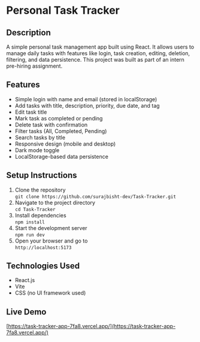 # Personal Task Tracker

## Description
A simple personal task management app built using React. It allows users to manage daily tasks with features like login, task creation, editing, deletion, filtering, and data persistence. This project was built as part of an intern pre-hiring assignment.

## Features
- Simple login with name and email (stored in localStorage)
- Add tasks with title, description, priority, due date, and tag
- Edit task title
- Mark task as completed or pending
- Delete task with confirmation
- Filter tasks (All, Completed, Pending)
- Search tasks by title
- Responsive design (mobile and desktop)
- Dark mode toggle
- LocalStorage-based data persistence

## Setup Instructions
1. Clone the repository  
   `git clone https://github.com/surajbisht-dev/Task-Tracker.git`
2. Navigate to the project directory  
   `cd Task-Tracker`
3. Install dependencies  
   `npm install`
4. Start the development server  
   `npm run dev`
5. Open your browser and go to  
   `http://localhost:5173`

## Technologies Used
- React.js
- Vite
- CSS (no UI framework used)

## Live Demo
[https://task-tracker-app-7fa8.vercel.app/](https://task-tracker-app-7fa8.vercel.app/)


